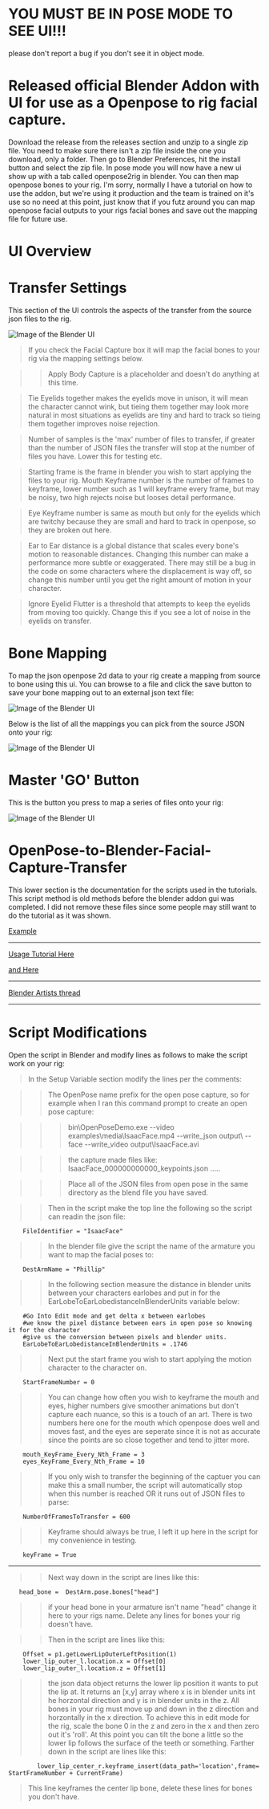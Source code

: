 #  YOU MUST BE IN POSE MODE TO SEE UI!!!
please don't report a bug if you don't see it in object mode.

# Released official Blender Addon with UI for use as a Openpose to rig facial capture.
Download the release from the releases section and unzip to a single zip file.  You need to make sure there isn't a zip file inside the one you download, only a folder.  Then go to Blender Preferences, hit the install button and select the zip file.  In pose mode you will now have a new ui show up with a tab called openpose2rig in blender.  You can then map openpose bones to your rig.   I'm sorry, normally I have a tutorial on how to use the addon, but we're using it production and the team is trained on it's use so no need at this point, just know that if you futz around you can map openpose facial outputs to your rigs facial bones and save out the mapping file for future use.

# UI Overview
# Transfer Settings
This section of the UI controls the aspects of the transfer from the source json files to the rig.

![Image of the Blender UI](https://github.com/nkeeline/OpenPose-to-Blender-Facial-Capture-Transfer/blob/master/Pictures/capturesettings.JPG)

>If you check the Facial Capture box it will map the facial bones to your rig via the mapping settings below.  

>>Apply Body Capture is a placeholder and doesn't do anything at this time.

>Tie Eyelids together makes the eyelids move in unison, it will mean the character cannot wink, but tieing them together may look more natural in most situations as eyelids are tiny and hard to track so tieing them together improves noise rejection.

>Number of samples is the 'max' number of files to transfer, if greater than the number of JSON files the transfer will stop at the number of files you have.  Lower this for testing etc.

>Starting frame is the frame in blender you wish to start applying the files to your rig.
Mouth Keyframe number is the number of frames to keyframe, lower number such as 1 will keyframe every frame, but may be noisy, two high rejects noise but looses detail performance.

>Eye Keyframe number is same as mouth but only for the eyelids which are twitchy because they are small and hard to track in openpose, so they are broken out here.

>Ear to Ear distance is a global distance that scales every bone's motion to reasonable distances.  Changing this number can make a performance more subtle or exaggerated.  There may still be a bug in the code on some characters where the displacement is way off, so change this number until you get the right amount of motion in your character.

>Ignore Eyelid Flutter is a threshold that attempts to keep the eyelids from moving too quickly.  Change this if you see a lot of noise in the eyelids on transfer.
# Bone Mapping
To map the json openpose 2d data to your rig create a mapping from source to bone using this ui.  You can browse to a file and click the save button to save your bone mapping out to an external json text file:

![Image of the Blender UI](https://github.com/nkeeline/OpenPose-to-Blender-Facial-Capture-Transfer/blob/master/Pictures/BoneMapping.JPG)

Below is the list of all the mappings you can pick from the source JSON onto your rig:

![Image of the Blender UI](https://github.com/nkeeline/OpenPose-to-Blender-Facial-Capture-Transfer/blob/master/Pictures/sourceBoneTypes.JPG)

# Master 'GO' Button
This is the button you press to map a series of files onto your rig:

![Image of the Blender UI](https://github.com/nkeeline/OpenPose-to-Blender-Facial-Capture-Transfer/blob/master/Pictures/Run.JPG)

# OpenPose-to-Blender-Facial-Capture-Transfer
This lower section is the documentation for the scripts used in the tutorials.  This script method is old methods before the blender addon gui was completed.  I did not remove these files since some people may still want to do the tutorial as it was shown.

[Example](https://www.youtube.com/watch?v=bzGW4TDXE-0)

---  
[Usage Tutorial Here](https://www.youtube.com/watch?v=EUR6vsE0k6E)

[and Here](https://www.youtube.com/watch?v=rosD1ckjg4E)

---  
[Blender Artists thread](https://blenderartists.org/t/openpose-ai-facial-motion-capture-to-blender-tutorial/1223147)

---

# Script Modifications

Open the script in Blender and modify lines as follows to make the script work on your rig:

>In the Setup Variable section modify the lines per the comments:

>>The OpenPose name prefix for the open pose capture, so for example when I ran this command prompt to create an open pose capture:

>>>bin\OpenPoseDemo.exe --video examples\media\IsaacFace.mp4 --write_json output\ --face --write_video output\IsaacFace.avi

>>>the capture made files like: IsaacFace_000000000000_keypoints.json .....

>>>Place all of the JSON files from open pose in the same directory as the blend file you have saved.

>>Then in the script make the top line the following so the script can readin the json file:

        FileIdentifier = "IsaacFace"

>>In the blender file give the script the name of the armature you want to map the facial poses to:

        DestArmName = "Phillip"

>>In the following section measure the distance in blender units between your characters earlobes and put in for the EarLobeToEarLobedistanceInBlenderUnits variable below:

        #Go Into Edit mode and get delta x between earlobes
        #we know the pixel distance between ears in open pose so knowing it for the character
        #give us the conversion between pixels and blender units.
        EarLobeToEarLobedistanceInBlenderUnits = .1746

>>Next put the start frame you wish to start applying the motion character to the character on.

        StartFrameNumber = 0

>>You can change how often you wish to keyframe the mouth and eyes, higher numbers give smoother animations but don't capture each nuance, so this is a touch of an art.  There is two numbers here one for the mouth which openpose does well and moves fast, and the eyes are seperate since it is not as accurate since the points are so close together and tend to jitter more.

        mouth_KeyFrame_Every_Nth_Frame = 3
        eyes_KeyFrame_Every_Nth_Frame = 10

>>If you only wish to transfer the beginning of the captuer you can make this a small number, the script will automatically stop when this number is reached OR it runs out of JSON files to parse:

      
        NumberOfFramesToTransfer = 600

>>Keyframe should always be true, I left it up here in the script for my convenience in testing.

        keyFrame = True
  
---

>>Next way down in the script are lines like this:

       head_bone =  DestArm.pose.bones["head"]

>>if your head bone in your armature isn't name "head" change it here to your rigs name.
Delete any lines for bones your rig doesn't have.

>>Then in the script are lines like this:

        Offset = p1.getLowerLipOuterLeftPosition(1)
        lower_lip_outer_l.location.x = Offset[0]
        lower_lip_outer_l.location.z = Offset[1]
        
>>the json data object returns the lower lip position it wants to put the lip at.  It returns an [x,y] array where x is in blender units int he horzontal direction and y is in blender units in the z.  All bones in your rig must move up and down in the z direction and horzontally in the x direction.  To achieve this in edit mode for the rig, scale the bone 0 in the z and zero in the x and then zero out it's 'roll'.  At this point you can tilt the bone a little so the lower lip follows the surface of the teeth or something.
Farther down in the script are lines like this:

            lower_lip_center_r.keyframe_insert(data_path='location',frame= StartFrameNumber + CurrentFrame)
>This line keyframes the center lip bone, delete these lines for bones you don't have.

